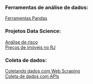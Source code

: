 
### Ferramentas de análise de dados:

<a href='https://github.com/dev-daniel-amorim/Analise_de_dados-Ferramentas'> Ferramentas Pandas </a><br>

### Projetos Data Science:

<a href='https://github.com/dev-daniel-amorim/Data_science-Analise-de-risco'> Análise de risco </a><br>
<a href='https://github.com/dev-daniel-amorim/DS-Machine_learning'> Preços de imóveis no RJ </a><br>

### Coleta de dados:

<a href='https://github.com/dev-daniel-amorim/Coleta_de_dados-WebScraping'> Coletando dados com Web Scraping </a><br>
<a href='[#](https://github.com/dev-daniel-amorim/Coleta_de_dados-APIs)'> Coleta de dados com APIs</a><br>
<a href='#'> </a><br>
